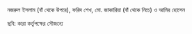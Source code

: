 নজরুল ইসলাম (বাঁ থেকে উপরে), ফরিদ শেখ, মো. জাকারিয়া (বাঁ থেকে নিচে) ও আমির হোসেন

ছবি: কারা কর্তৃপক্ষের সৌজন্যে
